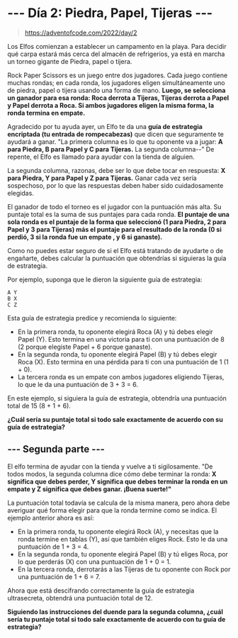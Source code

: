 # --- Día 2: Piedra, Papel, Tijeras ---

> https://adventofcode.com/2022/day/2

Los Elfos comienzan a establecer un campamento en la playa. Para decidir qué carpa estará más cerca del almacén de refrigerios, ya está en marcha un torneo gigante de Piedra, papel o tijera.

Rock Paper Scissors es un juego entre dos jugadores. Cada juego contiene muchas rondas; en cada ronda, los jugadores eligen simultáneamente uno de piedra, papel o tijera usando una forma de mano. __Luego, se selecciona un ganador para esa ronda: Roca derrota a Tijeras, Tijeras derrota a Papel y Papel derrota a Roca. Si ambos jugadores eligen la misma forma, la ronda termina en empate.__

Agradecido por tu ayuda ayer, un Elfo te da una __guía de estrategia encriptada (tu entrada de rompecabezas)__ que dicen que seguramente te ayudará a ganar. "La primera columna es lo que tu oponente va a jugar: __A para Piedra, B para Papel y C para Tijeras.__ La segunda columna--" De repente, el Elfo es llamado para ayudar con la tienda de alguien.

La segunda columna, razonas, debe ser lo que debe tocar en respuesta: __X para Piedra, Y para Papel y Z para Tijeras.__ Ganar cada vez sería sospechoso, por lo que las respuestas deben haber sido cuidadosamente elegidas.

El ganador de todo el torneo es el jugador con la puntuación más alta. Su puntaje total es la suma de sus puntajes para cada ronda. __El puntaje de una sola ronda es el puntaje de la forma que seleccionó (1 para Piedra, 2 para Papel y 3 para Tijeras) más el puntaje para el resultado de la ronda (0 si perdió, 3 si la ronda fue un empate , y 6 si ganaste).__

Como no puedes estar seguro de si el Elfo está tratando de ayudarte o de engañarte, debes calcular la puntuación que obtendrías si siguieras la guía de estrategia.

Por ejemplo, suponga que le dieron la siguiente guía de estrategia:

```
A Y
B X
C Z
```

Esta guía de estrategia predice y recomienda lo siguiente:

- En la primera ronda, tu oponente elegirá Roca (A) y tú debes elegir Papel (Y). Esto termina en una victoria para ti con una puntuación de 8 (2 porque elegiste Papel + 6 porque ganaste).
- En la segunda ronda, tu oponente elegirá Papel (B) y tú debes elegir Roca (X). Esto termina en una pérdida para ti con una puntuación de 1 (1 + 0).
- La tercera ronda es un empate con ambos jugadores eligiendo Tijeras, lo que le da una puntuación de 3 + 3 = 6.

En este ejemplo, si siguiera la guía de estrategia, obtendría una puntuación total de 15 (8 + 1 + 6).

__¿Cuál sería su puntaje total si todo sale exactamente de acuerdo con su guía de estrategia?__


## __--- Segunda parte ---__

El elfo termina de ayudar con la tienda y vuelve a ti sigilosamente. "De todos modos, la segunda columna dice cómo debe terminar la ronda: __X significa que debes perder, Y significa que debes terminar la ronda en un empate y Z significa que debes ganar. ¡Buena suerte!"__

La puntuación total todavía se calcula de la misma manera, pero ahora debe averiguar qué forma elegir para que la ronda termine como se indica. El ejemplo anterior ahora es así:

- En la primera ronda, tu oponente elegirá Rock (A), y necesitas que la ronda termine en tablas (Y), así que también eliges Rock. Esto le da una puntuación de 1 + 3 = 4.
- En la segunda ronda, tu oponente elegirá Papel (B) y tú eliges Roca, por lo que perderás (X) con una puntuación de 1 + 0 = 1.
- En la tercera ronda, derrotarás a las Tijeras de tu oponente con Rock por una puntuación de 1 + 6 = 7.

Ahora que está descifrando correctamente la guía de estrategia ultrasecreta, obtendrá una puntuación total de 12.

__Siguiendo las instrucciones del duende para la segunda columna, ¿cuál sería tu puntaje total si todo sale exactamente de acuerdo con tu guía de estrategia?__